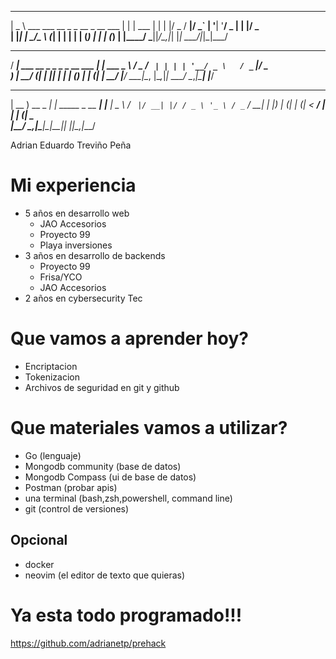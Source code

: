  ____                                 _ _
|  _ \  ___  ___  __ _ _ __ _ __ ___ | | | ___
| | | |/ _ \/ __|/ _` | '__| '__/ _ \| | |/ _ \
| |_| |  __/\__ \ (_| | |  | | | (_) | | | (_) |
|____/ \___||___/\__,_|_|  |_|  \___/|_|_|\___/

 ____                                   _
/ ___|  ___  __ _ _   _ _ __ ___     __| | ___
\___ \ / _ \/ _` | | | | '__/ _ \   / _` |/ _ \
 ___) |  __/ (_| | |_| | | | (_) | | (_| |  __/
|____/ \___|\__, |\__,_|_|  \___/   \__,_|\___|
            |___/
 ____             _                  _
| __ )  __ _  ___| | _____ _ __   __| |___
|  _ \ / _` |/ __| |/ / _ \ '_ \ / _` / __|
| |_) | (_| | (__|   <  __/ | | | (_| \__ \
|____/ \__,_|\___|_|\_\___|_| |_|\__,_|___/

Adrian Eduardo Treviño Peña

# Mi experiencia

- 5 años en desarrollo web
    - JAO Accesorios
    - Proyecto 99
    - Playa inversiones
- 3 años en desarrollo de backends
    - Proyecto 99
    - Frisa/YCO
    - JAO Accesorios
- 2 años en cybersecurity Tec

# Que vamos a aprender hoy?

- Encriptacion
- Tokenizacion
- Archivos de seguridad en git y github

# Que materiales vamos a utilizar?
- Go (lenguaje)
- Mongodb community (base de datos)
- Mongodb Compass (ui de base de datos)
- Postman (probar apis)
- una terminal (bash,zsh,powershell, command line)
- git (control de versiones)


## Opcional
- docker
- neovim (el editor de texto que quieras)

# Ya esta todo programado!!!

https://github.com/adrianetp/prehack

